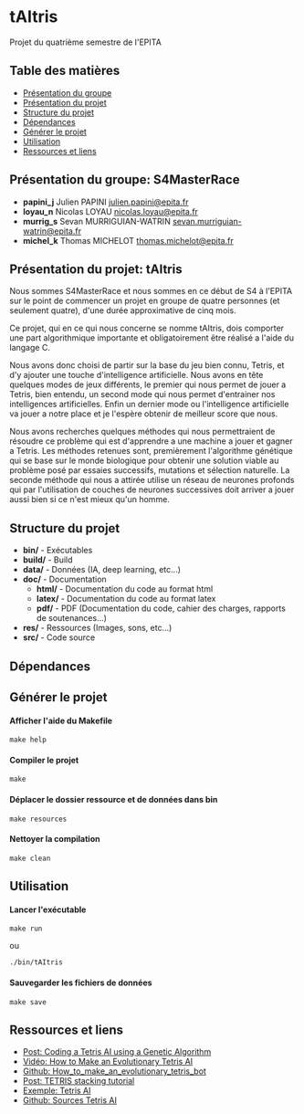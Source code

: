 # tAItris
Projet du quatrième semestre de l'EPITA

## Table des matières
* [Présentation du groupe](#présentation-du-groupe-s4masterrace)
* [Présentation du projet](#présentation-du-projet-taitris)
* [Structure du projet](#structure-du-projet)
* [Dépendances](#dépendances)
* [Générer le projet](#générer-le-projet)
* [Utilisation](#utilisation)
* [Ressources et liens](#ressources-et-liens)

## Présentation du groupe: S4MasterRace
* **papini_j** Julien PAPINI <julien.papini@epita.fr>
* **loyau_n** Nicolas LOYAU <nicolas.loyau@epita.fr>
* **murrig_s** Sevan MURRIGUIAN-WATRIN <sevan.murriguian-watrin@epita.fr>
* **michel_k** Thomas MICHELOT <thomas.michelot@epita.fr>

## Présentation du projet: tAItris
Nous sommes S4MasterRace et nous sommes en ce début de S4 à l'EPITA sur le point de commencer un projet en groupe de quatre personnes (et seulement quatre), d'une durée approximative de cinq mois.

Ce projet, qui en ce qui nous concerne se nomme tAItris, dois comporter une part algorithmique importante et obligatoirement être réalisé a l'aide du langage C.

Nous avons donc choisi de partir sur la base du jeu bien connu, Tetris, et d'y ajouter une touche d'intelligence artificielle. Nous avons en tête quelques modes de jeux différents, le premier qui nous permet de jouer a Tetris, bien entendu, un second mode qui nous permet d'entrainer nos intelligences artificielles. Enfin un dernier mode ou l'intelligence artificielle va jouer a notre place et je l'espère obtenir de meilleur score que nous.

Nous avons recherches quelques méthodes qui nous permettraient de résoudre ce problème qui est d'apprendre a une machine a jouer et gagner a Tetris.
Les méthodes retenues sont, premièrement l'algorithme génétique qui se base sur le monde biologique pour obtenir une solution viable au problème posé par essaies successifs, mutations et sélection naturelle.
La seconde méthode qui nous a attirée utilise un réseau de neurones profonds qui par l'utilisation de couches de neurones successives doit arriver a jouer aussi bien si ce n'est mieux qu'un homme.

## Structure du projet
* **bin/** - Exécutables
* **build/** - Build
* **data/** - Données (IA, deep learning, etc...)
* **doc/** - Documentation
	* **html/** - Documentation du code au format html
	* **latex/** - Documentation du code au format latex
	* **pdf/** - PDF (Documentation du code, cahier des charges, rapports de soutenances...)
* **res/** - Ressources (Images, sons, etc...)
* **src/** - Code source

## Dépendances

## Générer le projet
#### Afficher l'aide du Makefile
`make help`

#### Compiler le projet
`make`

#### Déplacer le dossier ressource et de données dans bin
`make resources`

#### Nettoyer la compilation
`make clean`

## Utilisation
#### Lancer l'exécutable
`make run`

ou

`./bin/tAItris`

#### Sauvegarder les fichiers de données
`make save`

## Ressources et liens
* [Post: Coding a Tetris AI using a Genetic Algorithm](https://luckytoilet.wordpress.com/2011/05/27/coding-a-tetris-ai-using-a-genetic-algorithm/)
* [Vidéo: How to Make an Evolutionary Tetris AI](https://www.youtube.com/watch?v=xLHCMMGuN0Q)
* [Github: How_to_make_an_evolutionary_tetris_bot](https://github.com/llSourcell/How_to_make_an_evolutionary_tetris_bot)
* [Post: TETRIS stacking tutorial](https://www.ryanheise.com/tetris/tetris_stacking.html)
* [Exemple: Tetris AI](https://leeyiyuan.github.io/tetrisai/)
* [Github: Sources Tetris AI](https://github.com/LeeYiyuan/tetrisai)